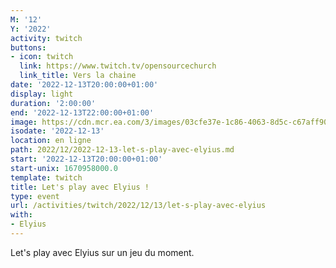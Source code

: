 ```yaml
---
M: '12'
Y: '2022'
activity: twitch
buttons:
- icon: twitch
  link: https://www.twitch.tv/opensourcechurch
  link_title: Vers la chaine
date: '2022-12-13T20:00:00+01:00'
display: light
duration: '2:00:00'
end: '2022-12-13T22:00:00+01:00'
image: https://cdn.mcr.ea.com/3/images/03cfe37e-1c86-4063-8d5c-c67aff90a293/1587735143-0x0-0-0.jpg
isodate: '2022-12-13'
location: en ligne
path: 2022/12/2022-12-13-let-s-play-avec-elyius.md
start: '2022-12-13T20:00:00+01:00'
start-unix: 1670958000.0
template: twitch
title: Let's play avec Elyius !
type: event
url: /activities/twitch/2022/12/13/let-s-play-avec-elyius
with:
- Elyius
---
```

Let's play avec Elyius sur un jeu du moment.